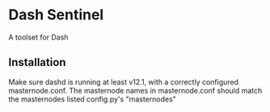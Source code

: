 Dash Sentinel
==============

A toolset for Dash

Installation
------------

Make sure dashd is running at least v12.1, with a correctly configured masternode.conf. The masternode names in masternode.conf should match the masternodes listed config.py's "masternodes"